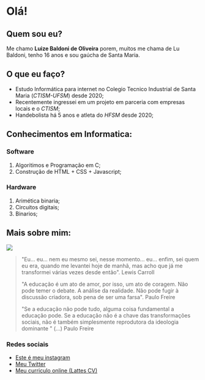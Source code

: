 # Olá!
## Quem sou eu?
Me chamo **Luize Baldoni de Oliveira** porem, muitos me chama de Lu Baldoni, tenho 16 anos e sou gaúcha de Santa Maria.
## O que eu faço?
- Estudo Informática para internet no Colegio Tecnico Industrial de Santa Maria (*CTISM-UFSM*) desde 2020;
- Recentemente ingressei em um projeto em parceria com empresas locais e o *CTISM*; 
- Handebolista há 5 anos e atleta do *HFSM* desde 2020;

## Conhecimentos em Informatica:
### Software
1.  Algoritimos e Programação em C;
2.  Construção de HTML + CSS + Javascript;

### Hardware
1. Arimética binaria;
2. Circuitos digitais;
3. Binarios;

## Mais sobre mim:
![](https://cdn.discordapp.com/attachments/694344499022790707/862462513752440832/lulu_escadas.jpeg)

> "Eu... eu... nem eu mesmo sei, nesse momento... eu... enfim, sei quem eu era, quando me levantei hoje de manhã, mas acho que já me transformei várias vezes desde então".
Lewis Carroll
>
>"A educação é um ato de amor, por isso, um ato de coragem. Não pode temer o debate. A análise da realidade. Não pode fugir à discussão criadora, sob pena de ser uma farsa".
Paulo Freire
>
>"Se a educação não pode tudo, alguma coisa fundamental a educação pode. Se a educação não é a chave das transformações sociais, não é também simplesmente reprodutora da ideologia dominante " (...) 
Paulo Freire

### Redes sociais
* [Este é meu instagram](https://www.instagram.com/luu_baldoni/)
* [Meu Twitter](https://twitter.com/baldoni_lu)
* [Meu curriculo online (Lattes CV)](https://twitter.com/baldoni_lu)

